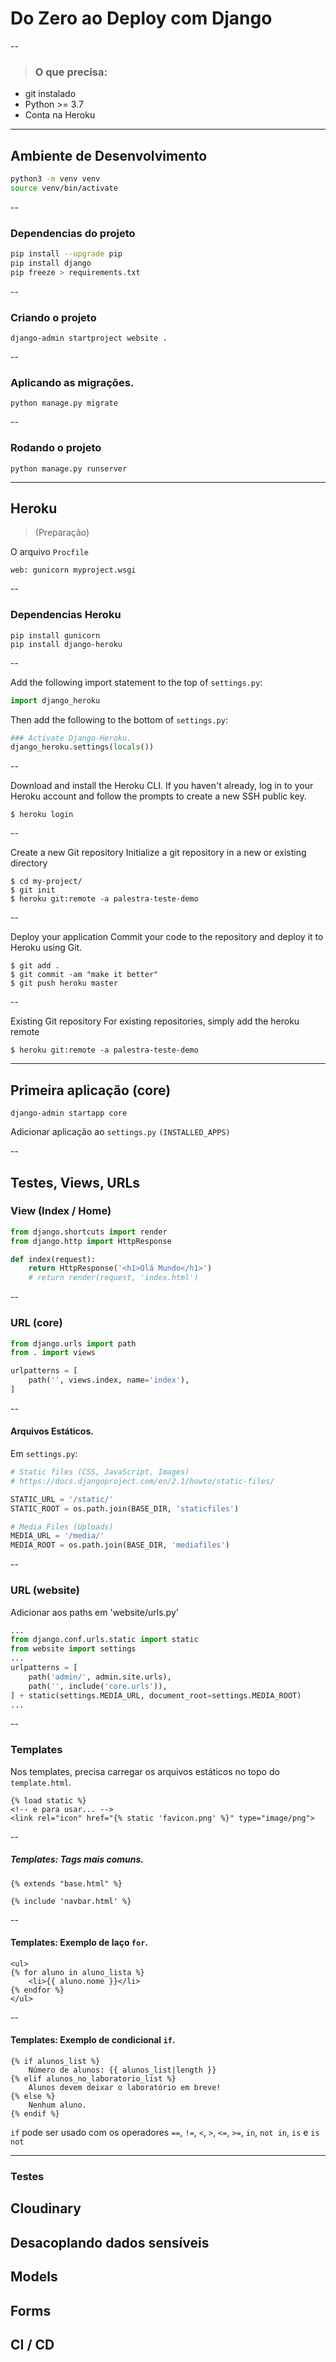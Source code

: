 Do Zero ao Deploy com Django
============================

--

> ### O que precisa:
* git instalado
* Python >= 3.7
* Conta na Heroku

---

Ambiente de Desenvolvimento
---------------------------
```bash
python3 -m venv venv
source venv/bin/activate
```

--

### Dependencias do projeto
```bash
pip install --upgrade pip
pip install django
pip freeze > requirements.txt
```

--

### Criando o projeto
```
django-admin startproject website .
```

--

### Aplicando as migrações.
```
python manage.py migrate
```

--

### Rodando o projeto
```
python manage.py runserver
```

---

## Heroku
> (Preparação)

O arquivo `Procfile`
```
web: gunicorn myproject.wsgi
```

--

### Dependencias Heroku
```
pip install gunicorn
pip install django-heroku
```

--

Add the following import statement to the top of `settings.py`:
```python
import django_heroku
```

Then add the following to the bottom of `settings.py`:
```python
### Activate Django-Heroku.
django_heroku.settings(locals())
```

--

Download and install the Heroku CLI.
If you haven't already, log in to your Heroku account and follow the prompts to create a new SSH public key.
```
$ heroku login
```

--

Create a new Git repository
Initialize a git repository in a new or existing directory

```
$ cd my-project/
$ git init
$ heroku git:remote -a palestra-teste-demo
```

--

Deploy your application
Commit your code to the repository and deploy it to Heroku using Git.

```
$ git add .
$ git commit -am "make it better"
$ git push heroku master
```

--

Existing Git repository
For existing repositories, simply add the heroku remote

```
$ heroku git:remote -a palestra-teste-demo
```

---

## Primeira aplicação (core)
```
django-admin startapp core
```

Adicionar aplicação ao `settings.py` `(INSTALLED_APPS)`

--

## Testes, Views, URLs
### View (Index / Home)
```python
from django.shortcuts import render
from django.http import HttpResponse

def index(request):
    return HttpResponse('<h1>Olá Mundo</h1>')
    # return render(request, 'index.html')
```

--

### URL (core)
```python
from django.urls import path
from . import views

urlpatterns = [
    path('', views.index, name='index'),
]
```

--

#### Arquivos Estáticos.
Em `settings.py`:
```python
# Static files (CSS, JavaScript, Images)
# https://docs.djangoproject.com/en/2.1/howto/static-files/

STATIC_URL = '/static/'
STATIC_ROOT = os.path.join(BASE_DIR, 'staticfiles')

# Media Files (Uploads)
MEDIA_URL = '/media/'
MEDIA_ROOT = os.path.join(BASE_DIR, 'mediafiles')
```

--

### URL (website)
Adicionar aos paths em 'website/urls.py'
```python
...
from django.conf.urls.static import static
from website import settings
...
urlpatterns = [
    path('admin/', admin.site.urls),
    path('', include('core.urls')),
] + static(settings.MEDIA_URL, document_root=settings.MEDIA_ROOT)
...
```

--

### Templates
Nos templates, precisa carregar os arquivos estáticos no topo do `template.html`.
```django
{% load static %}
<!-- e para usar... -->
<link rel="icon" href="{% static 'favicon.png' %}" type="image/png">
```

--

##### Templates: Tags mais comuns.
```django
{% extends "base.html" %}

{% include 'navbar.html' %}
```

--

#### Templates: Exemplo de laço `for`.
```django
<ul>
{% for aluno in aluno_lista %}
    <li>{{ aluno.nome }}</li>
{% endfor %}
</ul>
```

--

#### Templates: Exemplo de condicional `if`.
```django
{% if alunos_list %}
    Número de alunos: {{ alunos_list|length }}
{% elif alunos_no_laboratorio_list %}
    Alunos devem deixar o laboratório em breve!
{% else %}
    Nenhum aluno.
{% endif %}
```

`if` pode ser usado com os operadores `==`, `!=`, `<`, `>`, `<=`, `>=`, `in`, `not in`, `is` e `is not`


---

### Testes



## Cloudinary



## Desacoplando dados sensíveis

## Models

## Forms

## CI / CD

